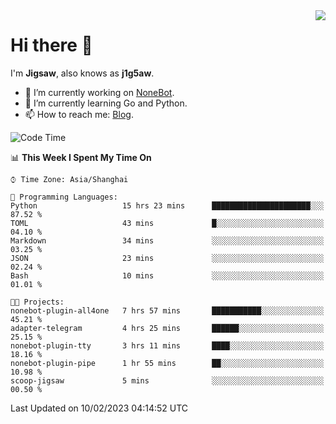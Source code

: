 <a href="#">
  <img align="right" src="https://github-readme-stats.vercel.app/api?username=j1g5awi&count_private=true&show_icons=true&title_color=80070B&text_color=B3B3B3&bg_color=212121&icon_color=80070B" />
</a>

# Hi there 👋

I'm **Jigsaw**, also knows as **j1g5aw**.

- 🔭 I’m currently working on [NoneBot](https://github.com/nonebot).
- 🌱 I’m currently learning Go and Python.
- 📫 How to reach me: [Blog](https://blog.maddestroyer.xyz/).

<!--START_SECTION:waka-->
![Code Time](http://img.shields.io/badge/Code%20Time-1%2C011%20hrs%2020%20mins-blue)

📊 **This Week I Spent My Time On** 

```text
⌚︎ Time Zone: Asia/Shanghai

💬 Programming Languages: 
Python                   15 hrs 23 mins      ██████████████████████░░░   87.52 % 
TOML                     43 mins             █░░░░░░░░░░░░░░░░░░░░░░░░   04.10 % 
Markdown                 34 mins             ░░░░░░░░░░░░░░░░░░░░░░░░░   03.25 % 
JSON                     23 mins             ░░░░░░░░░░░░░░░░░░░░░░░░░   02.24 % 
Bash                     10 mins             ░░░░░░░░░░░░░░░░░░░░░░░░░   01.01 % 

🐱‍💻 Projects: 
nonebot-plugin-all4one   7 hrs 57 mins       ███████████░░░░░░░░░░░░░░   45.21 % 
adapter-telegram         4 hrs 25 mins       ██████░░░░░░░░░░░░░░░░░░░   25.15 % 
nonebot-plugin-tty       3 hrs 11 mins       ████░░░░░░░░░░░░░░░░░░░░░   18.16 % 
nonebot-plugin-pipe      1 hr 55 mins        ██░░░░░░░░░░░░░░░░░░░░░░░   10.98 % 
scoop-jigsaw             5 mins              ░░░░░░░░░░░░░░░░░░░░░░░░░   00.50 % 

```


 Last Updated on 10/02/2023 04:14:52 UTC
<!--END_SECTION:waka-->
